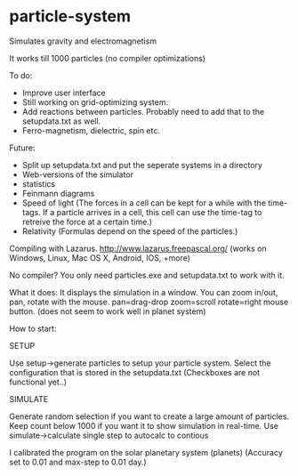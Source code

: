 particle-system
===============

Simulates gravity and electromagnetism

It works till 1000 particles (no compiler optimizations)

To do:
- Improve user interface
- Still working on grid-optimizing system.
- Add reactions between particles. 
    Probably need to add that to the setupdata.txt as well.
- Ferro-magnetism, dielectric, spin etc.

Future:
- Split up setupdata.txt and put the seperate systems in a directory
- Web-versions of the simulator
- statistics
- Feinmann diagrams
- Speed of light
   (The forces in a cell can be kept for a while with the time-tags.
    If a particle arrives in a cell, this cell can use the time-tag to
    retreive the force at a certain time.)
- Relativity
   (Formulas depend on the speed of the particles.)

Compiling with Lazarus.
http://www.lazarus.freepascal.org/
(works on Windows, Linux, Mac OS X, Android, IOS, +more)

No compiler?
You only need particles.exe and setupdata.txt to work with it.

What it does:
It displays the simulation in a window. 
You can zoom in/out, pan, rotate with the mouse.
pan=drag-drop
zoom=scroll
rotate=right mouse button.  (does not seem to work well in planet system)

How to start:

SETUP

Use setup->generate particles to setup your particle system. 
Select the configuration that is stored in the setupdata.txt
(Checkboxes are not functional yet..)

SIMULATE

Generate random selection if you want to create a large amount of particles.
Keep count below 1000 if you want it to show simulation in real-time.
Use simulate->calculate single step to  autocalc to contious 

I calibrated the program on the solar planetary system (planets)
(Accuracy set to 0.01 and max-step to 0.01 day.)

